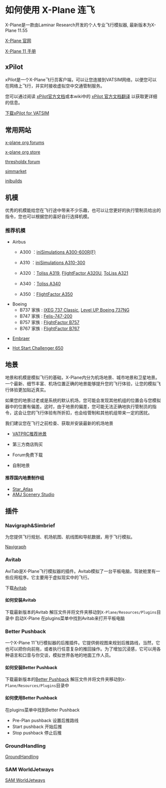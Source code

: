 # 如何使用 X-Plane 连飞

X-Plane是一款由Laminar Research开发的个人专业飞行模拟器, 最新版本为X-Plane 11.55

[X-Plane 官网](https://www.x-plane.com/)

[X-Plane 11 手册](https://www.x-plane.com/manuals/desktop/index.html)



## xPilot

xPilot是一个X-Plane飞行员客户端，可以让您连接到VATSIM网络，以便您可以在网络上飞行，并实时接收虚拟空中交通管制服务。

您可以通过阅读 [xPilot官方文档](https://beta.xpilot-project.org/#/?id=what-is-xpilot)或本wiki中的 [xPilot 官方文档翻译](https://github.com/websterzh/vatprc-wiki/blob/xPilot/xPilot%20%E4%BD%BF%E7%94%A8%E6%96%87%E6%A1%A3.md) 以获取更详细的信息。

[下载xPilot for VATSIM](https://beta.xpilot-project.org/#/)



## 常用网站

[x-plane org forums](https://forums.x-plane.org/)

[x-plane org store](https://store.x-plane.org/)

[thresholdx forum](https://forum.thresholdx.net/)

[simmarket](https://secure.simmarket.com/default-zh.html)

[inibuilds](https://store.inibuilds.com/)



## 机模

优秀的机模能给您在飞行途中带来不少乐趣，也可以让您更好的执行管制员给出的指令，您也可以根据您的喜好自行选择机模。


### 推荐机模



+ Airbus
  - A300 ：[iniSimulations A300-600R(F)](https://store.inibuilds.com/products/a300)
  
  - A310 ：[iniSimulations A310-300](https://store.inibuilds.com/products/a310)
  
  - A320 ：[Toliss A319](https://store.x-plane.org/Airbus-A319-by-Toliss_p_762.html), [FlightFactor A320U](https://store.x-plane.org/A320-Ultimate_p_688.html), [ToLiss A321](https://store.x-plane.org/Airbus-A321-by-Toliss_p_1174.html)
  
  - A340 ：[Toliss A340](https://store.x-plane.org/Airbus-A340-600-by-Toliss_p_1459.html)
  
  - A350 ：[FlightFactor A350](https://store.x-plane.org/Airbus-A350-XWB-Advanced_p_348.html)
  
    

- Boeing
  - B737 家族 : [IXEG 737 Classic](https://www.x-aviation.com/catalog/product_info.php/take-command-ixeg-737-classic-p-122), [Level UP Boeing 737NG](https://forum.thresholdx.net/files/file/1298-boeing-737ng-series/)
  - B747 家族 : [Felis-747-200](https://store.x-plane.org/Boeing-747-200-Classic_p_1491.html)
  - B757 家族 : [FlightFactor B757](https://store.x-plane.org/757-Professional_c_10.html)
  - B767 家族 : [FlightFactor B767](https://store.x-plane.org/767-Professional_c_181.html)
  
  
  
+ [Embraer](https://store.x-plane.org/Embraer-Fleet-by-X-Crafts_p_998.html)



+ [Hot Start Challenger 650](https://www.x-aviation.com/catalog/product_info.php/take-command-hot-start-challenger-650-p-212)



## 地景

地景和机模是模拟飞行的基础，X-Plane内分为机场地景、城市地景和卫星地景。一个最新、细节丰富、机场位置正确的地景能够提升您的飞行体验，让您的模拟飞行体验更加贴近真实。

如果您的地景过老或是系统的默认机场，您可能会发现其他机组的位置会与您模拟器中的位置有偏差。这时，由于地景的偏差，您可能无法正确地执行管制员的指令，这会让您的飞行体验有所折扣，也会给管制和其他机组带来一定的困扰。

我们建议您在飞行之前检查、获取并安装最新的机场地景

+ [VATPRC推荐地景](https://pilot.vatprc.net/#/scenery)

+ 第三方商店购买
+ Forum免费下载
+ 自制地景


#### 推荐国内地景制作组

+ [Star_Atlas](https://secure.simmarket.com/star_atlas-(zh_1412).mhtml)
+ [AMJ Scenery Studio](https://secure.simmarket.com/amjscenerystudio-(zh_1543).mhtml)



## 插件

### Navigraph&Simbrief

为您提供飞行规划、机场航图、航线图和导航数据，用于飞行模拟。

[Navigraph](https://navigraph.com/)


### Avitab

AviTab是X-Plane飞行模拟器的插件。Avitab模拟了一台平板电脑，驾驶舱里有一些应用程序。它主要用于虚拟现实中的飞行。

下载[Avitab](https://github.com/fpw/avitab/releases/tag/v0.4.8)


#### 如何安装Avitab

下载最新版本的Avitab
解压文件并将文件夹移动到`X-Plane/Resources/Plugins`目录中
启动X-Plane
在plugins菜单中找到Avitab来打开平板电脑


### Better Pushback
一个X-Plane 11飞行模拟器的后推插件。它提供俯视图来规划后推路线，当然，它也可以把你向前拖，或者执行任意复杂的推回操作。为了增加沉浸感，它可以用各种语言和口音与你交谈，模拟世界各地的地面工作人员。

#### 如何安装Better Pushback
下载最新版本的[Better Pushback](https://github.com/skiselkov/BetterPushbackC/releases)
解压文件并将文件夹移动到`X-Plane/Resources/Plugins`目录中

#### 如何使用Better Pushback
在plugins菜单中找到Better Pushback

+ Pre-Plan pushback 设置后推路线
+ Start pushback 开始后推
+ Stop pushback 停止后推


### GroundHandling

[GroundHandling](https://store.x-plane.org/Ground-Handling-Deluxe_p_415.html)


### SAM WorldJetways

[SAM WorldJetways](https://store.x-plane.org/SAM-WorldJetways_p_1131.html)
